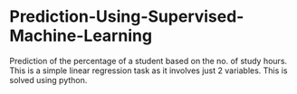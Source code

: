 # Prediction-Using-Supervised-Machine-Learning

Prediction of the percentage of a student based on the no. of study hours. This is a simple linear regression task as it involves just 2 variables. This is solved using python.
